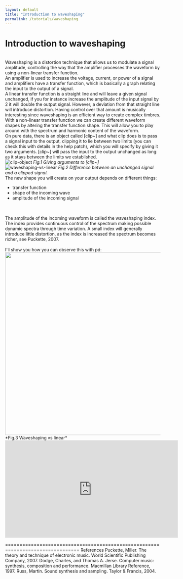 ```yaml
---
layout: default
title: "Introduction to waveshaping"
permalink: /tutorials/waveshaping
---
```


# Introduction to waveshaping

<br />Waveshaping is a distortion technique that allows us to modulate a signal amplitude, controlling the way that the amplifier processes the waveform by using a non-linear transfer function.
<br />An amplifier is used to increase the voltage, current, or power of a signal and amplifiers have a transfer function, which is basically a graph relating the input to the output of a signal. 
<br />A linear transfer function is a straight line and will leave a given signal unchanged, if you for instance increase the amplitude of the input signal by 2 it will double the output signal. However, a deviation from that straight line will introduce distortion. Having control over that amount is musically interesting since waveshaping is an efficient way to create complex timbres. With a non-linear transfer function we can create different waveform shapes by altering the transfer function shape. This will allow you to play around with the spectrum and harmonic content of the waveform.
<br />On pure data, there is an object called [clip~] and what clip does is to pass a signal input to the output, clipping it to lie between two limits (you can check this with details in the help patch), which you will specify by giving it two arguments. [clip~] will pass the input to the output unchanged as long as it stays between the limits we established.
<br />
![clip-object](https://user-images.githubusercontent.com/64982634/86159622-8988e400-bb02-11ea-9a27-68573b490612.png)
*Fig.1  Giving arguments to [clip~]*
<br />
![waveshaping-vs-linear](https://user-images.githubusercontent.com/64982634/86159715-a1606800-bb02-11ea-8571-fef5f1876dbc.JPG)
*Fig.2  Difference between an unchanged signal and a clipped signal.*
<br />
The new shape you will create on your output depends on different things:
 - transfer function
 - shape of the incoming wave
 - amplitude of the incoming signal 
<br />
<br />The amplitude of the incoming waveform is called the waveshaping index. The index provides continuous control of the spectrum making possible dynamic spectra through time variation. A small index will generally introduce little distortion, as the index is increased the spectrum becomes richer, see Puckette, 2007.
<br />
<br />I'll show you how you can observe this with pd:
<br />
<img src="https://user-images.githubusercontent.com/64982634/86159745-a8877600-bb02-11ea-95bc-86128911fc5a.JPG" width="591">
*Fig.3 Waveshaping vs linear*
<br />
<iframe width="560" height="315" src="https://www.youtube.com/embed/q3vaxSWWWg8" frameborder="0" allow="accelerometer; autoplay; encrypted-media; gyroscope; picture-in-picture" allowfullscreen></iframe>
<br />

================================================================================ 
References
Puckette, Miller. The theory and technique of electronic music. World Scientific Publishing Company, 2007.
Dodge, Charles, and Thomas A. Jerse. Computer music: synthesis, composition and performance. Macmillan Library Reference, 1997.
Russ, Martin. Sound synthesis and sampling. Taylor & Francis, 2004.
